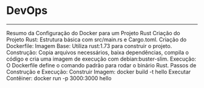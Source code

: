 # DevOps
-------------
Resumo da Configuração do Docker para um Projeto Rust
Criação do Projeto Rust:
Estrutura básica com src/main.rs e Cargo.toml.
Criação do Dockerfile:
Imagem Base: Utiliza rust:1.73 para construir o projeto.
Construção: Copia arquivos necessários, baixa dependências, compila o código e cria uma imagem de execução com debian:buster-slim.
Execução: O Dockerfile define o comando padrão para rodar o binário Rust.
Passos de Construção e Execução:
Construir Imagem: docker build -t hello 
Executar Contêiner: docker run -p 3000:3000 hello
